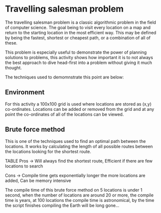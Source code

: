 # Travelling salesman problem
The travelling salesman problem is a classic algorithmic problem in the field of computer science. The goal being to visit every location on a map and return to the starting location in the most efficient way. This may be defined by being the fastest, shortest or cheapest path, or a combination of all of these.

This problem is especially useful to demonstrate the power of planning solutions to problems, this activity shows how important it is to not always the best approach to dive head-first into a problem without giving it much thought.

The techniques used to demomnstrate this point are below:

## Environment
For this activity a 100x100 grid is used where locations are stored as (x,y) co-ordinates. Locations can be added or removed from the grid and at any point the co-ordinates of all of the locations can be viewed.

## Brute force method
This is one of the techniques used to find an optimal path between the locations. It works by calculating the length of all possible routes between the locations looking for the shortest route. 

TABLE
Pros -> Will always find the shortest route, Efficient if there are few locations to search

Cons -> Compile time gets exponentially longer the more locations are added, Can be memory intensive

The compile time of this brute force method on 5 locations is under 1 second, when the number of locations are around 20 or more, the compile time is years, at 100 locations the compile time is astronomical, by the time the script finishes compiling the Earth will be long gone...

